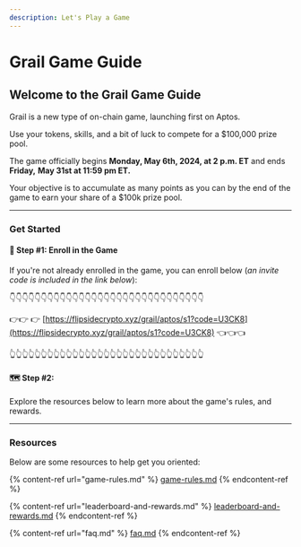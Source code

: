 ```yaml
---
description: Let's Play a Game
---
```


# Grail Game Guide

## Welcome to the Grail Game Guide

Grail is a new type of on-chain game, launching first on Aptos.&#x20;

Use your tokens, skills, and a bit of luck to compete for a $100,000 prize pool.

The game officially begins **Monday, May 6th, 2024, at 2 p.m. ET** and ends **Friday,** **May 31st at 11:59 pm ET.**&#x20;

Your objective is to accumulate as many points as you can by the end of the game to earn your share of a $100k prize pool.

***

### Get Started

#### 🎁 **Step #1: Enroll in the Game**

If you're not already enrolled in the game, you can enroll below (_an invite code is included in the link below_):

👇👇👇👇👇👇👇👇👇👇👇👇👇👇👇👇👇👇👇👇👇👇👇👇👇👇👇👇👇👇👇

👉👉 👉 [https://flipsidecrypto.xyz/grail/aptos/s1?code=U3CK8](https://flipsidecrypto.xyz/grail/aptos/s1?code=U3CK8) 👈👈👈

👆👆👆👆👆👆👆👆👆👆👆👆👆👆👆👆👆👆👆👆👆👆👆👆👆👆👆👆👆👆👆

#### 🗺️ **Step #2:**&#x20;

Explore the resources below to learn more about the game's rules, and rewards.

***

### Resources

Below are some resources to help get you oriented:

{% content-ref url="game-rules.md" %}
[game-rules.md](game-rules.md)
{% endcontent-ref %}

{% content-ref url="leaderboard-and-rewards.md" %}
[leaderboard-and-rewards.md](leaderboard-and-rewards.md)
{% endcontent-ref %}

{% content-ref url="faq.md" %}
[faq.md](faq.md)
{% endcontent-ref %}
